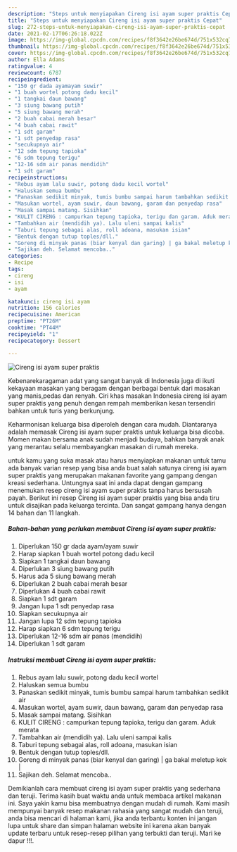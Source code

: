```yaml
---
description: "Steps untuk menyiapakan Cireng isi ayam super praktis Cepat"
title: "Steps untuk menyiapakan Cireng isi ayam super praktis Cepat"
slug: 272-steps-untuk-menyiapakan-cireng-isi-ayam-super-praktis-cepat
date: 2021-02-17T06:26:18.022Z
image: https://img-global.cpcdn.com/recipes/f8f3642e26be674d/751x532cq70/cireng-isi-ayam-super-praktis-foto-resep-utama.jpg
thumbnail: https://img-global.cpcdn.com/recipes/f8f3642e26be674d/751x532cq70/cireng-isi-ayam-super-praktis-foto-resep-utama.jpg
cover: https://img-global.cpcdn.com/recipes/f8f3642e26be674d/751x532cq70/cireng-isi-ayam-super-praktis-foto-resep-utama.jpg
author: Ella Adams
ratingvalue: 4
reviewcount: 6787
recipeingredient:
- "150 gr dada ayamayam suwir"
- "1 buah wortel potong dadu kecil"
- "1 tangkai daun bawang"
- "3 siung bawang putih"
- "5 siung bawang merah"
- "2 buah cabai merah besar"
- "4 buah cabai rawit"
- "1 sdt garam"
- "1 sdt penyedap rasa"
- "secukupnya air"
- "12 sdm tepung tapioka"
- "6 sdm tepung terigu"
- "12-16 sdm air panas mendidih"
- "1 sdt garam"
recipeinstructions:
- "Rebus ayam lalu suwir, potong dadu kecil wortel"
- "Haluskan semua bumbu"
- "Panaskan sedikit minyak, tumis bumbu sampai harum tambahkan sedikit air"
- "Masukan wortel, ayam suwir, daun bawang, garam dan penyedap rasa"
- "Masak sampai matang. Sisihkan"
- "KULIT CIRENG : campurkan tepung tapioka, terigu dan garam. Aduk merata"
- "Tambahkan air (mendidih ya). Lalu uleni sampai kalis"
- "Taburi tepung sebagai alas, roll adoana, masukan isian"
- "Bentuk dengan tutup toples/dll."
- "Goreng di minyak panas (biar kenyal dan garing) | ga bakal meletup kok |"
- "Sajikan deh. Selamat mencoba.."
categories:
- Recipe
tags:
- cireng
- isi
- ayam

katakunci: cireng isi ayam 
nutrition: 156 calories
recipecuisine: American
preptime: "PT26M"
cooktime: "PT44M"
recipeyield: "1"
recipecategory: Dessert

---
```



![Cireng isi ayam super praktis](https://img-global.cpcdn.com/recipes/f8f3642e26be674d/751x532cq70/cireng-isi-ayam-super-praktis-foto-resep-utama.jpg)

Kebenarekaragaman adat yang sangat banyak di Indonesia juga di ikuti kekayaan masakan yang beragam dengan berbagai bentuk dari masakan yang manis,pedas dan renyah. Ciri khas masakan Indonesia cireng isi ayam super praktis yang penuh dengan rempah memberikan kesan tersendiri bahkan untuk turis yang berkunjung.


Keharmonisan keluarga bisa diperoleh dengan cara mudah. Diantaranya adalah memasak Cireng isi ayam super praktis untuk keluarga bisa dicoba. Momen makan bersama anak sudah menjadi budaya, bahkan banyak anak yang merantau selalu membayangkan masakan di rumah mereka.



untuk kamu yang suka masak atau harus menyiapkan makanan untuk tamu ada banyak varian resep yang bisa anda buat salah satunya cireng isi ayam super praktis yang merupakan makanan favorite yang gampang dengan kreasi sederhana. Untungnya saat ini anda dapat dengan gampang menemukan resep cireng isi ayam super praktis tanpa harus bersusah payah.
Berikut ini resep Cireng isi ayam super praktis yang bisa anda tiru untuk disajikan pada keluarga tercinta. Dan sangat gampang hanya dengan 14 bahan dan 11 langkah.


<!--inarticleads1-->

##### Bahan-bahan yang perlukan membuat Cireng isi ayam super praktis:

1. Diperlukan 150 gr dada ayam/ayam suwir
1. Harap siapkan 1 buah wortel potong dadu kecil
1. Siapkan 1 tangkai daun bawang
1. Diperlukan 3 siung bawang putih
1. Harus ada 5 siung bawang merah
1. Diperlukan 2 buah cabai merah besar
1. Diperlukan 4 buah cabai rawit
1. Siapkan 1 sdt garam
1. Jangan lupa 1 sdt penyedap rasa
1. Siapkan secukupnya air
1. Jangan lupa 12 sdm tepung tapioka
1. Harap siapkan 6 sdm tepung terigu
1. Diperlukan 12-16 sdm air panas (mendidih)
1. Diperlukan 1 sdt garam




<!--inarticleads2-->

##### Instruksi membuat  Cireng isi ayam super praktis:

1. Rebus ayam lalu suwir, potong dadu kecil wortel
1. Haluskan semua bumbu
1. Panaskan sedikit minyak, tumis bumbu sampai harum tambahkan sedikit air
1. Masukan wortel, ayam suwir, daun bawang, garam dan penyedap rasa
1. Masak sampai matang. Sisihkan
1. KULIT CIRENG : campurkan tepung tapioka, terigu dan garam. Aduk merata
1. Tambahkan air (mendidih ya). Lalu uleni sampai kalis
1. Taburi tepung sebagai alas, roll adoana, masukan isian
1. Bentuk dengan tutup toples/dll.
1. Goreng di minyak panas (biar kenyal dan garing) | ga bakal meletup kok |
1. Sajikan deh. Selamat mencoba..




Demikianlah cara membuat cireng isi ayam super praktis yang sederhana dan teruji. Terima kasih buat waktu anda untuk membaca artikel makanan ini. Saya yakin kamu bisa membuatnya dengan mudah di rumah. Kami masih mempunyai banyak resep makanan rahasia yang sangat mudah dan teruji, anda bisa mencari di halaman kami, jika anda terbantu konten ini jangan lupa untuk share dan simpan halaman website ini karena akan banyak update terbaru untuk resep-resep pilihan yang terbukti dan teruji. Mari ke dapur !!!. 

